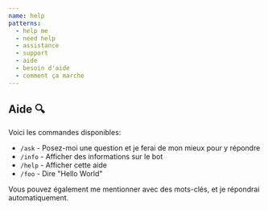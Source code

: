 ```yaml
---
name: help
patterns:
  - help me
  - need help
  - assistance
  - support
  - aide
  - besoin d'aide
  - comment ça marche
---
```

## Aide 🔍

Voici les commandes disponibles:

- `/ask` - Posez-moi une question et je ferai de mon mieux pour y répondre
- `/info` - Afficher des informations sur le bot
- `/help` - Afficher cette aide
- `/foo` - Dire "Hello World"

Vous pouvez également me mentionner avec des mots-clés, et je répondrai automatiquement. 